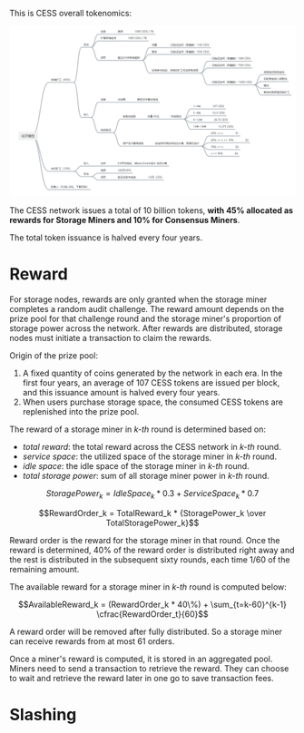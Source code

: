 This is CESS overall tokenomics:

![CESS Tokenomics](../assets/storage-node/reward/tokenomics-v1.png)

The CESS network issues a total of 10 billion tokens, **with 45% allocated as rewards for Storage Miners and 10% for Consensus Miners**.

The total token issuance is halved every four years.

# Reward

For storage nodes, rewards are only granted when the storage miner completes a random audit challenge. The reward amount depends on the prize pool for that challenge round and the storage miner's proportion of storage power across the network. After rewards are distributed, storage nodes must initiate a transaction to claim the rewards.

Origin of the prize pool:

1. A fixed quantity of coins generated by the network in each era. In the first four years, an average of 107 CESS tokens are issued per block, and this issuance amount is halved every four years.
2. When users purchase storage space, the consumed CESS tokens are replenished into the prize pool.

The reward of a storage miner in *k-th* round is determined based on:

- *total reward*: the total reward across the CESS network in *k-th* round.
- *service space*: the utilized space of the storage miner in *k-th* round.
- *idle space*: the idle space of the storage miner in *k-th* round.
- *total storage power*: sum of all storage miner power in *k-th* round.

$$StoragePower_k = IdleSpace_k * 0.3 + ServiceSpace_k * 0.7$$

$$RewardOrder_k = TotalReward_k * {StoragePower_k \over TotalStoragePower_k}$$

Reward order is the reward for the storage miner in that round. Once the reward is determined, 40% of the reward order is distributed right away and the rest is distributed in the subsequent sixty rounds, each time 1/60 of the remaining amount.

The available reward for a storage miner in *k-th* round is computed below:

$$AvailableReward_k = (RewardOrder_k * 40\%) + \sum_{t=k-60}^{k-1} \cfrac{RewardOrder_t}{60}$$

A reward order will be removed after fully distributed. So a storage miner can receive rewards from at most 61 orders.

Once a miner's reward is computed, it is stored in an aggregated pool. Miners need to send a transaction to retrieve the reward. They can choose to wait and retrieve the reward later in one go to save transaction fees.

# Slashing

